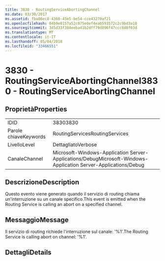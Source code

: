 ```yaml
---
title: 3830 - RoutingServiceAbortingChannel
ms.date: 03/30/2017
ms.assetid: fba86ec8-4360-43e5-be54-cce43270af21
ms.openlocfilehash: 04b9e0157a52c075e0ef4ea0593572c2c9bd3a10
ms.sourcegitcommit: 3d5d33f384eeba41b2dff79d096f47ccc8d8f03d
ms.translationtype: MT
ms.contentlocale: it-IT
ms.lasthandoff: 05/04/2018
ms.locfileid: "33466551"
---
```

# <a name="3830---routingserviceabortingchannel"></a><span data-ttu-id="01d26-102">3830 - RoutingServiceAbortingChannel</span><span class="sxs-lookup"><span data-stu-id="01d26-102">3830 - RoutingServiceAbortingChannel</span></span>
## <a name="properties"></a><span data-ttu-id="01d26-103">Proprietà</span><span class="sxs-lookup"><span data-stu-id="01d26-103">Properties</span></span>  
  
|||  
|-|-|  
|<span data-ttu-id="01d26-104">ID</span><span class="sxs-lookup"><span data-stu-id="01d26-104">ID</span></span>|<span data-ttu-id="01d26-105">3830</span><span class="sxs-lookup"><span data-stu-id="01d26-105">3830</span></span>|  
|<span data-ttu-id="01d26-106">Parole chiave</span><span class="sxs-lookup"><span data-stu-id="01d26-106">Keywords</span></span>|<span data-ttu-id="01d26-107">RoutingServices</span><span class="sxs-lookup"><span data-stu-id="01d26-107">RoutingServices</span></span>|  
|<span data-ttu-id="01d26-108">Livello</span><span class="sxs-lookup"><span data-stu-id="01d26-108">Level</span></span>|<span data-ttu-id="01d26-109">Dettagliato</span><span class="sxs-lookup"><span data-stu-id="01d26-109">Verbose</span></span>|  
|<span data-ttu-id="01d26-110">Canale</span><span class="sxs-lookup"><span data-stu-id="01d26-110">Channel</span></span>|<span data-ttu-id="01d26-111">Microsoft-Windows-Application Server-Applications/Debug</span><span class="sxs-lookup"><span data-stu-id="01d26-111">Microsoft-Windows-Application Server-Applications/Debug</span></span>|  
  
## <a name="description"></a><span data-ttu-id="01d26-112">Descrizione</span><span class="sxs-lookup"><span data-stu-id="01d26-112">Description</span></span>  
 <span data-ttu-id="01d26-113">Questo evento viene generato quando il servizio di routing chiama un'interruzione su un canale specifico.</span><span class="sxs-lookup"><span data-stu-id="01d26-113">This event is emitted when the Routing Service is calling an abort on a specified channel.</span></span>  
  
## <a name="message"></a><span data-ttu-id="01d26-114">Messaggio</span><span class="sxs-lookup"><span data-stu-id="01d26-114">Message</span></span>  
 <span data-ttu-id="01d26-115">Il servizio di routing richiede l'interruzione sul canale: '%1'.</span><span class="sxs-lookup"><span data-stu-id="01d26-115">The Routing Service is calling abort on channel: '%1'.</span></span>  
  
## <a name="details"></a><span data-ttu-id="01d26-116">Dettagli</span><span class="sxs-lookup"><span data-stu-id="01d26-116">Details</span></span>
